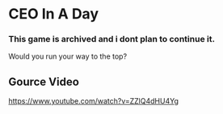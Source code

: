 # CEO In A Day

### This game is archived and i dont plan to continue it.

Would you run your way to the top?

## Gource Video

https://www.youtube.com/watch?v=ZZlQ4dHU4Yg
